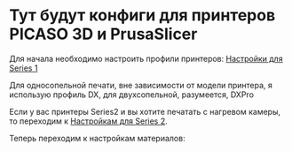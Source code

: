 # Тут будут конфиги для принтеров PICASO 3D и PrusaSlicer

Для начала необходимо настроить профили принтеров:
[Настройки для Series 1](Series_1.md)

Для односопельной печати, вне зависимости от модели принтера, я использую профиль DX, для двухсопельной, разумеется, DXPro

Если у вас принтеры Series2 и вы хотите печатать с нагревом камеры, то переходим к  [Настройкам для Series 2](Series_2.md).

Теперь переходим к настройкам материалов: